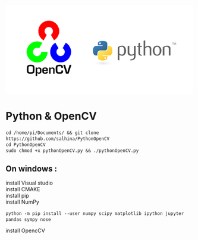 ![Image description](https://github.com/salhina/PythonOpenCV/blob/master/pythonOpenCV.png)
# Python & OpenCV
```
cd /home/pi/Documents/ && git clone https://github.com/salhina/PythonOpenCV
cd PythonOpenCV 
sudo chmod +x pythonOpenCV.py && ./pythonOpenCV.py 
```

## On windows : 
install Visual studio </br>
install CMAKE </br>
install pip </br>
install NumPy 
```
python -m pip install --user numpy scipy matplotlib ipython jupyter pandas sympy nose
```
install OpencCV </br>
